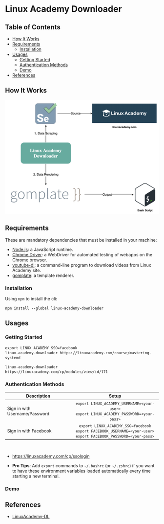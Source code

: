 # Linux Academy Downloader

## Table of Contents

<!-- START doctoc generated TOC please keep comment here to allow auto update -->
<!-- DON'T EDIT THIS SECTION, INSTEAD RE-RUN doctoc TO UPDATE -->

- [How It Works](#how-it-works)
- [Requirements](#requirements)
  - [Installation](#installation)
- [Usages](#usages)
  - [Getting Started](#getting-started)
  - [Authentication Methods](#authentication-methods)
  - [Demo](#demo)
- [References](#references)

<!-- END doctoc generated TOC please keep comment here to allow auto update -->

## How It Works

<div align="center"><img src="assets/linux-academy-downloader.png" width="800"></div>

## Requirements

These are mandatory dependencies that must be installed in your machine:

- [Node.js](https://nodejs.org/en/):
  a JavaScript runtime.
- [Chrome Driver](https://github.com/giggio/node-chromedriver):
  a WebDriver for automated testing of webapps on the Chrome browser.
- [youtube-dl](https://github.com/ytdl-org/youtube-dl):
  a command-line program to download videos from Linux Academy site.
- [gomplate](https://github.com/hairyhenderson/gomplate):
  a template renderer.

### Installation

Using `npm` to install the cli:

```shell script
npm install --global linux-academy-downloader
```

## Usages

### Getting Started

```shell script
export LINUX_ACADEMY_SSO=facebook
linux-academy-downloader https://linuxacademy.com/course/mastering-systemd
```

```shell script
linux-academy-downloader https://linuxacademy.com/cp/modules/view/id/171
```

### Authentication Methods

| Description                    |                                                            Setup                                                            |
| ------------------------------ | :-------------------------------------------------------------------------------------------------------------------------: |
| Sign in with Username/Password |                `export LINUX_ACADEMY_USERNAME=<your-user>`<br />`export LINUX_ACADEMY_PASSWORD=<your-pass>`                 |
| Sign in with Facebook          | `export LINUX_ACADEMY_SSO=facebook`<br />`export FACEBOOK_USERNAME=<your-user>`<br />`export FACEBOOK_PASSWORD=<your-pass>` |

<br />

- <https://linuxacademy.com/cp/ssologin>

- **Pro Tips**: Add `export` commands to `~/.bashrc` (or `~/.zshrc`)
  if you want to have these environment variables loaded automatically
  every time starting a new terminal.

### Demo

## References

- [LinuxAcademy-DL](https://github.com/RahulShaw/LinuxAcademy-DL)
